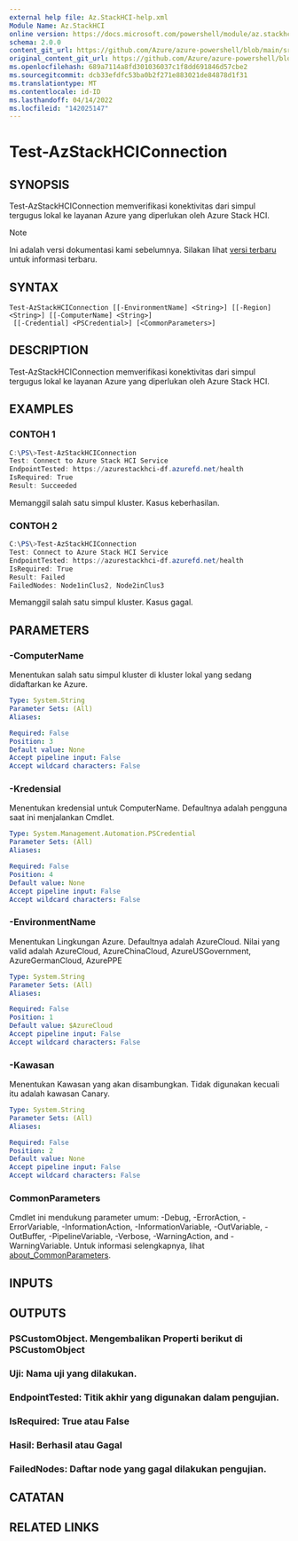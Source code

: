 ```yaml
---
external help file: Az.StackHCI-help.xml
Module Name: Az.StackHCI
online version: https://docs.microsoft.com/powershell/module/az.stackhci/test-azstackhciconnection
schema: 2.0.0
content_git_url: https://github.com/Azure/azure-powershell/blob/main/src/StackHCI/help/Test-AzStackHCIConnection.md
original_content_git_url: https://github.com/Azure/azure-powershell/blob/main/src/StackHCI/help/Test-AzStackHCIConnection.md
ms.openlocfilehash: 689a7114a8fd301036037c1f8dd691846d57cbe2
ms.sourcegitcommit: dcb33efdfc53ba0b2f271e883021de84878d1f31
ms.translationtype: MT
ms.contentlocale: id-ID
ms.lasthandoff: 04/14/2022
ms.locfileid: "142025147"
---
```

# Test-AzStackHCIConnection

## SYNOPSIS
Test-AzStackHCIConnection memverifikasi konektivitas dari simpul tergugus lokal ke layanan Azure yang diperlukan oleh Azure Stack HCI.

> [!NOTE]
>Ini adalah versi dokumentasi kami sebelumnya. Silakan lihat [versi terbaru](/powershell/module/az.stackhci/test-azstackhciconnection) untuk informasi terbaru.

## SYNTAX

```
Test-AzStackHCIConnection [[-EnvironmentName] <String>] [[-Region] <String>] [[-ComputerName] <String>]
 [[-Credential] <PSCredential>] [<CommonParameters>]
```

## DESCRIPTION
Test-AzStackHCIConnection memverifikasi konektivitas dari simpul tergugus lokal ke layanan Azure yang diperlukan oleh Azure Stack HCI.

## EXAMPLES

### CONTOH 1
```powershell
C:\PS\>Test-AzStackHCIConnection
Test: Connect to Azure Stack HCI Service
EndpointTested: https://azurestackhci-df.azurefd.net/health
IsRequired: True
Result: Succeeded
```
Memanggil salah satu simpul kluster. Kasus keberhasilan.

### CONTOH 2
```powershell
C:\PS\>Test-AzStackHCIConnection
Test: Connect to Azure Stack HCI Service
EndpointTested: https://azurestackhci-df.azurefd.net/health
IsRequired: True
Result: Failed
FailedNodes: Node1inClus2, Node2inClus3
```
Memanggil salah satu simpul kluster. Kasus gagal.

## PARAMETERS

### -ComputerName
Menentukan salah satu simpul kluster di kluster lokal yang sedang didaftarkan ke Azure.

```yaml
Type: System.String
Parameter Sets: (All)
Aliases:

Required: False
Position: 3
Default value: None
Accept pipeline input: False
Accept wildcard characters: False
```

### -Kredensial
Menentukan kredensial untuk ComputerName.
Defaultnya adalah pengguna saat ini menjalankan Cmdlet.

```yaml
Type: System.Management.Automation.PSCredential
Parameter Sets: (All)
Aliases:

Required: False
Position: 4
Default value: None
Accept pipeline input: False
Accept wildcard characters: False
```

### -EnvironmentName
Menentukan Lingkungan Azure.
Defaultnya adalah AzureCloud.
Nilai yang valid adalah AzureCloud, AzureChinaCloud, AzureUSGovernment, AzureGermanCloud, AzurePPE

```yaml
Type: System.String
Parameter Sets: (All)
Aliases:

Required: False
Position: 1
Default value: $AzureCloud
Accept pipeline input: False
Accept wildcard characters: False
```

### -Kawasan
Menentukan Kawasan yang akan disambungkan.
Tidak digunakan kecuali itu adalah kawasan Canary.

```yaml
Type: System.String
Parameter Sets: (All)
Aliases:

Required: False
Position: 2
Default value: None
Accept pipeline input: False
Accept wildcard characters: False
```

### CommonParameters
Cmdlet ini mendukung parameter umum: -Debug, -ErrorAction, -ErrorVariable, -InformationAction, -InformationVariable, -OutVariable, -OutBuffer, -PipelineVariable, -Verbose, -WarningAction, and -WarningVariable. Untuk informasi selengkapnya, lihat [about_CommonParameters](http://go.microsoft.com/fwlink/?LinkID=113216).

## INPUTS

## OUTPUTS

### PSCustomObject. Mengembalikan Properti berikut di PSCustomObject
### Uji: Nama uji yang dilakukan.
### EndpointTested: Titik akhir yang digunakan dalam pengujian.
### IsRequired: True atau False
### Hasil: Berhasil atau Gagal
### FailedNodes: Daftar node yang gagal dilakukan pengujian.
## CATATAN

## RELATED LINKS
